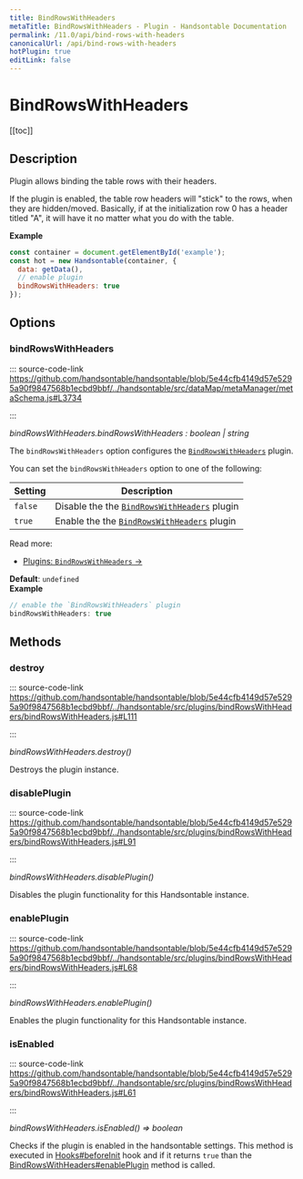 ```yaml
---
title: BindRowsWithHeaders
metaTitle: BindRowsWithHeaders - Plugin - Handsontable Documentation
permalink: /11.0/api/bind-rows-with-headers
canonicalUrl: /api/bind-rows-with-headers
hotPlugin: true
editLink: false
---
```


# BindRowsWithHeaders

[[toc]]

## Description

Plugin allows binding the table rows with their headers.

If the plugin is enabled, the table row headers will "stick" to the rows, when they are hidden/moved. Basically, if
at the initialization row 0 has a header titled "A", it will have it no matter what you do with the table.

**Example**  
```js
const container = document.getElementById('example');
const hot = new Handsontable(container, {
  data: getData(),
  // enable plugin
  bindRowsWithHeaders: true
});
```

## Options

### bindRowsWithHeaders
  
::: source-code-link https://github.com/handsontable/handsontable/blob/5e44cfb4149d57e5295a90f9847568b1ecbd9bbf/../handsontable/src/dataMap/metaManager/metaSchema.js#L3734

:::

_bindRowsWithHeaders.bindRowsWithHeaders : boolean | string_

The `bindRowsWithHeaders` option configures the [`BindRowsWithHeaders`](@/api/bindRowsWithHeaders.md) plugin.

You can set the `bindRowsWithHeaders` option to one of the following:

| Setting | Description                                                                  |
| ------- | ---------------------------------------------------------------------------- |
| `false` | Disable the the [`BindRowsWithHeaders`](@/api/bindRowsWithHeaders.md) plugin |
| `true`  | Enable the the [`BindRowsWithHeaders`](@/api/bindRowsWithHeaders.md) plugin  |

Read more:
- [Plugins: `BindRowsWithHeaders` &#8594;](@/api/bindRowsWithHeaders.md)

**Default**: <code>undefined</code>  
**Example**  
```js
// enable the `BindRowsWithHeaders` plugin
bindRowsWithHeaders: true
```

## Methods

### destroy
  
::: source-code-link https://github.com/handsontable/handsontable/blob/5e44cfb4149d57e5295a90f9847568b1ecbd9bbf/../handsontable/src/plugins/bindRowsWithHeaders/bindRowsWithHeaders.js#L111

:::

_bindRowsWithHeaders.destroy()_

Destroys the plugin instance.



### disablePlugin
  
::: source-code-link https://github.com/handsontable/handsontable/blob/5e44cfb4149d57e5295a90f9847568b1ecbd9bbf/../handsontable/src/plugins/bindRowsWithHeaders/bindRowsWithHeaders.js#L91

:::

_bindRowsWithHeaders.disablePlugin()_

Disables the plugin functionality for this Handsontable instance.



### enablePlugin
  
::: source-code-link https://github.com/handsontable/handsontable/blob/5e44cfb4149d57e5295a90f9847568b1ecbd9bbf/../handsontable/src/plugins/bindRowsWithHeaders/bindRowsWithHeaders.js#L68

:::

_bindRowsWithHeaders.enablePlugin()_

Enables the plugin functionality for this Handsontable instance.



### isEnabled
  
::: source-code-link https://github.com/handsontable/handsontable/blob/5e44cfb4149d57e5295a90f9847568b1ecbd9bbf/../handsontable/src/plugins/bindRowsWithHeaders/bindRowsWithHeaders.js#L61

:::

_bindRowsWithHeaders.isEnabled() ⇒ boolean_

Checks if the plugin is enabled in the handsontable settings. This method is executed in [Hooks#beforeInit](@/api/hooks.md#beforeinit)
hook and if it returns `true` than the [BindRowsWithHeaders#enablePlugin](@/api/bindRowsWithHeaders.md#enableplugin) method is called.


